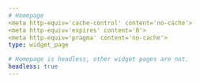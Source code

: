 ```yaml
---
# Homepage
<meta http-equiv='cache-control' content='no-cache'> 
<meta http-equiv='expires' content='0'> 
<meta http-equiv='pragma' content='no-cache'>
type: widget_page

# Homepage is headless, other widget pages are not.
headless: true
---
```

